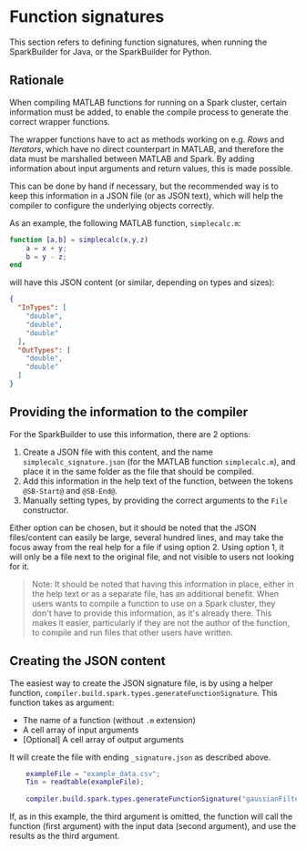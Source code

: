 # Function signatures

This section refers to defining function signatures, when running the SparkBuilder for Java,
or the SparkBuilder for Python.

## Rationale

When compiling MATLAB functions for running on a Spark cluster, certain information
must be added, to enable the compile process to generate the correct wrapper functions.

The wrapper functions have to act as methods working on e.g. *Rows* and *Iterators*,
which have no direct counterpart in MATLAB, and therefore the data must be marshalled
between MATLAB and Spark. By adding information about input arguments and return values,
this is made possible.

This can be done by hand if necessary, but the recommended way is to keep this information
in a JSON file (or as JSON text), which will help the compiler to configure the underlying
objects correctly.

As an example, the following MATLAB function, `simplecalc.m`:
```matlab
function [a,b] = simplecalc(x,y,z)
    a = x + y;
    b = y - z;
end
```
will have this JSON content (or similar, depending on types and sizes):
```json
{
  "InTypes": [
    "double",
    "double",
    "double"
  ],
  "OutTypes": [
    "double",
    "double"
  ]
}
```

## Providing the information to the compiler

For the SparkBuilder to use this information, there are 2 options:
1. Create a JSON file with this content, and the name `simplecalc_signature.json`
   (for the MATLAB function `simplecalc.m`), and place it in the same folder as the
   file that should be compiled.
2. Add this information in the help text of the function, between the tokens
   `@SB-Start@` and `@SB-End@`.
3. Manually setting types, by providing the correct arguments to the `File` constructor.

Either option can be chosen, but it should be noted that the JSON files/content can
easily be large, several hundred lines, and may take the focus away from the real help
for a file if using option 2. Using option 1, it will only be a file next to the original
file, and not visible to users not looking for it.

> Note: It should be noted that having this information in place, either in the help text or as
a separate file, has an additional benefit. When users wants to compile a function to use
on a Spark cluster, they don't have to provide this information, as it's already there.
This makes it easier, particularly if they are not the author of the function, to compile
and run files that other users have written.

## Creating the JSON content
The easiest way to create the JSON signature file, is by using a helper function,
`compiler.build.spark.types.generateFunctionSignature`.
This function takes as argument:
* The name of a function (without `.m` extension)
* A cell array of input arguments
* [Optional] A cell array of output arguments

It will create the file with ending `_signature.json` as described above.

```matlab
    exampleFile = "example_data.csv";
    Tin = readtable(exampleFile);
    
    compiler.build.spark.types.generateFunctionSignature("gaussianFilter", {Tin, 1.5})
```
If, as in this example, the third argument is omitted, the function will call the
function (first argument) with the input data (second argument), and use the results
as the third argument.



[//]: #  (Copyright 2022 The MathWorks, Inc.)

